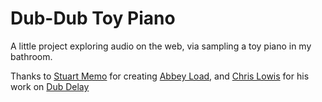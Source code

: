 Dub-Dub Toy Piano
=========

A little project exploring audio on the web, via sampling a toy piano in my bathroom.

Thanks to <a href="https://twitter.com/stuartmemo">Stuart Memo</a> for creating <a href="http://stuartmemo.com/abbey-load/">Abbey Load</a>, and <a href="https://twitter.com/chrislowis">Chris Lowis</a> for his work on <a href="http://blog.chrislowis.co.uk/2014/07/23/dub-delay-web-audio-api.html">Dub Delay</a>
